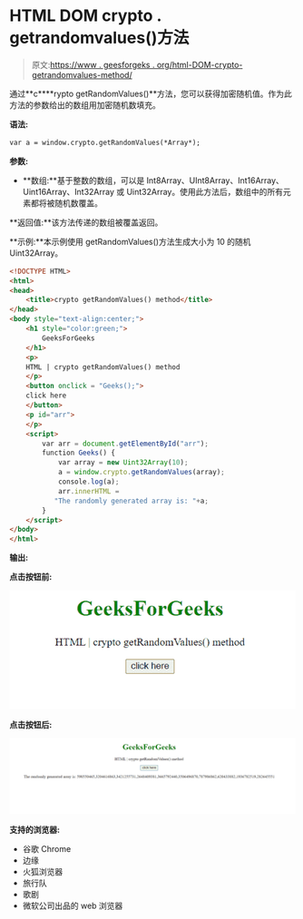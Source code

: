 # HTML DOM crypto . getrandomvalues()方法

> 原文:[https://www . geesforgeks . org/html-DOM-crypto-getrandomvalues-method/](https://www.geeksforgeeks.org/html-dom-crypto-getrandomvalues-method/)

通过**c****rypto getRandomValues()**方法，您可以获得加密随机值。作为此方法的参数给出的数组用加密随机数填充。

**语法:**

```html
var a = window.crypto.getRandomValues(*Array*);
```

**参数:**

*   **数组:**基于整数的数组，可以是 Int8Array、UInt8Array、Int16Array、Uint16Array、Int32Array 或 Uint32Array。使用此方法后，数组中的所有元素都将被随机数覆盖。

**返回值:**该方法传递的数组被覆盖返回。

**示例:**本示例使用 getRandomValues()方法生成大小为 10 的随机 Uint32Array。

```html
<!DOCTYPE HTML> 
<html>  
<head>
    <title>crypto getRandomValues() method</title>
</head>   
<body style="text-align:center;">
    <h1 style="color:green;">  
        GeeksForGeeks  
    </h1> 
    <p> 
    HTML | crypto getRandomValues() method    
    </p>
    <button onclick = "Geeks();">
    click here
    </button>
    <p id="arr"> 
    </p>       
    <script> 
        var arr = document.getElementById("arr");
        function Geeks() {
            var array = new Uint32Array(10);
            a = window.crypto.getRandomValues(array);
            console.log(a);
            arr.innerHTML = 
           "The randomly generated array is: "+a;
        } 
    </script> 
</body>   
</html>
```

**输出:**

**点击按钮前:**

![](img/0ee1b08dd50f601a65d793847d019afa.png)

**点击按钮后:**

![](img/667f8264f4baab3c412369cf06010502.png)

**支持的浏览器:**

*   谷歌 Chrome
*   边缘
*   火狐浏览器
*   旅行队
*   歌剧
*   微软公司出品的 web 浏览器
